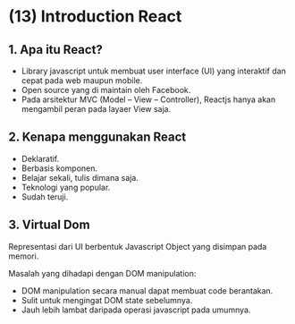 # (13) Introduction React

## 1. Apa itu React?

- Library javascript untuk membuat user interface (UI) yang interaktif dan cepat pada web maupun mobile.
- Open source yang di maintain oleh Facebook.
- Pada arsitektur MVC (Model – View – Controller), Reactjs hanya akan mengambil peran pada layaer View saja.

## 2. Kenapa menggunakan React

- Deklaratif.
- Berbasis komponen.
- Belajar sekali, tulis dimana saja.
- Teknologi yang popular.
- Sudah teruji.

## 3. Virtual Dom

Representasi dari UI berbentuk Javascript Object yang disimpan pada memori.

Masalah yang dihadapi dengan DOM manipulation:

- DOM manipulation secara manual dapat membuat code berantakan.
- Sulit untuk mengingat DOM state sebelumnya.
- Jauh lebih lambat daripada operasi javascript pada umumnya.
